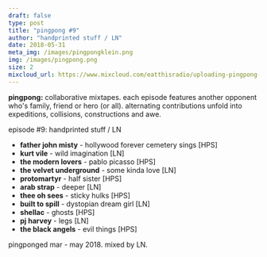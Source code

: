 ```yaml
---
draft: false
type: post
title: "pingpong #9"
author: "handprinted stuff / LN"
date: 2018-05-31
meta_img: /images/pingpongklein.png
img: /images/pingpong.png
size: 2
mixcloud_url: https://www.mixcloud.com/eatthisradio/uploading-pingpong-9-handprinted-stuff-ln/ 
---
```


**pingpong:** collaborative mixtapes. 
each episode features another opponent who's family, friend or hero (or all). alternating contributions unfold into expeditions, collisions, constructions and awe.

episode #9: handprinted stuff / LN

- **father john misty** - hollywood forever cemetery sings [HPS]
- **kurt vile** - wild imagination [LN]
- **the modern lovers** - pablo picasso [HPS]
- **the velvet underground** - some kinda love [LN]
- **protomartyr** - half sister [HPS]
- **arab strap** - deeper [LN]
- **thee oh sees** - sticky hulks [HPS]
- **built to spill** - dystopian dream girl [LN]
- **shellac** - ghosts [HPS]
- **pj harvey** - legs [LN]
- **the black angels** - evil things [HPS]

pingponged mar - may 2018. 
mixed by LN.